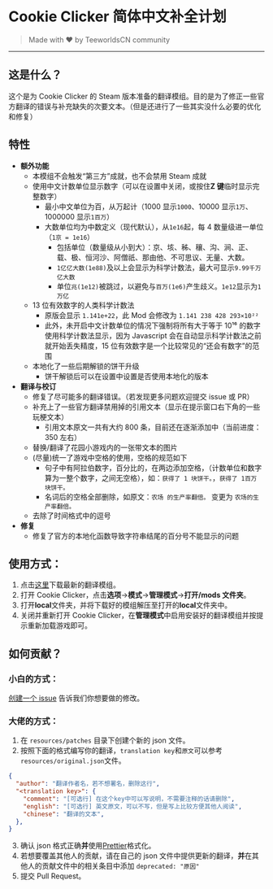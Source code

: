 # Cookie Clicker 简体中文补全计划

> Made with ❤️ by TeeworldsCN community

---

## 这是什么？

这个是为 Cookie Clicker 的 Steam 版本准备的翻译模组。目的是为了修正一些官方翻译的错误与补充缺失的次要文本。（但是还进行了一些其实没什么必要的优化和修复）

## 特性

- **额外功能**
  - 本模组不会触发“第三方”成就，也不会禁用 Steam 成就
  - 使用中文计数单位显示数字（可以在设置中关闭，或按住**Z 键**临时显示完整数字）
    - 最小中文单位为百，从万起计（1000 显示`1000`、10000 显示`1万`、1000000 显示`1百万`）
    - 大数单位均为中数定义（现代默认），从`1e16`起，每 4 数量级进一单位（`1京 = 1e16`）
      - 包括单位（数量级从小到大）：京、垓、秭、穰、沟、涧、正、载、极、恒河沙、阿僧祇、那由他、不可思议、无量、大数。
      - `1亿亿大数(1e88)`及以上会显示为科学计数法，最大可显示`9.99千万亿大数`
      - 单位`兆(1e12)`被跳过，以避免与`百万(1e6)`产生歧义。`1e12`显示为`1万亿`
  - 13 位有效数字的人类科学计数法
    - 原版会显示 `1.141e+22`，此 Mod 会修改为 `1.141 238 428 293×10²²`
    - 此外，未开启中文计数单位的情况下强制将所有大于等于 10¹⁶ 的数字使用科学计数法显示，因为 Javascript 会在自动显示科学计数法之前就开始丢失精度，15 位有效数字是一个比较常见的“还会有数字”的范围
  - 本地化了一些后期解锁的饼干升级
    - 饼干解锁后可以在设置中设置是否使用本地化的版本
- **翻译与校订**
  - 修复了尽可能多的翻译错误。（若发现更多问题欢迎提交 issue 或 PR）
  - 补充上了一些官方翻译禁用掉的引用文本（显示在提示窗口右下角的一些玩梗文本）
    - 引用文本原文一共有大约 800 条，目前还在逐渐添加中（当前进度：350 左右）
  - 替换/翻译了花园小游戏内的一张带文本的图片
  - (尽量)统一了游戏中空格的使用，空格的规范如下
    - 句子中有阿拉伯数字，百分比的，在两边添加空格，（计数单位和数字算为一整个数字，之间无空格），如：`获得了 1 块饼干。`，`获得了 1百万 块饼干。`
    - 名词后的空格全部删除，如原文：`农场 的生产率翻倍。` 变更为 `农场的生产率翻倍。`
  - 去除了时间格式中的逗号
- **修复**
  - 修复了官方的本地化函数导致字符串结尾的百分号不能显示的问题

## 使用方式：

1. 点击[这里](https://github.com/TeeworldsCN/CookieClickerCN/releases/download/latest/cookieclicker-cn.zip)下载最新的翻译模组。
2. 打开 Cookie Clicker，点击**选项**->**模式**->**管理模式**->**打开/mods 文件夹**。
3. 打开**local**文件夹，并将下载好的模组解压至打开的**local**文件夹中。
4. 关闭并重新打开 Cookie Clicker，在**管理模式**中启用安装好的翻译模组并按提示重新加载游戏即可。

## 如何贡献？

### 小白的方式：

[创建一个 issue](https://github.com/TeeworldsCN/CookieClickerCN/issues/new) 告诉我们你想要做的修改。

### 大佬的方式：

1. 在 `resources/patches` 目录下创建个新的 json 文件。
2. 按照下面的格式编写你的翻译，`translation key`和`原文`可以参考`resources/original.json`文件。

```JSON
{
  "author": "翻译作者名，若不想署名，删除这行",
  "<translation key>": {
    "comment": "[可选行] 在这个key中可以写说明，不需要注释的话请删除",
    "english": "[可选行] 英文原文，可以不写，但是写上比较方便其他人阅读",
    "chinese": "翻译的文本",
  },
}
```

3. 确认 json 格式正确**并**使用[Prettier](https://prettier.io/)格式化。
4. 若想要覆盖其他人的贡献，请在自己的 json 文件中提供更新的翻译，**并**在其他人的贡献文件中的相关条目中添加 `deprecated: "原因"`
5. 提交 Pull Request。
